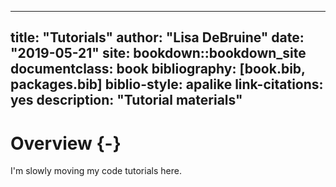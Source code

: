 
--- 
title: "Tutorials"
author: "Lisa DeBruine"
date: "2019-05-21"
site: bookdown::bookdown_site
documentclass: book
bibliography: [book.bib, packages.bib]
biblio-style: apalike
link-citations: yes
description: "Tutorial materials"
---





# Overview {-}

I'm slowly moving my code tutorials here.
